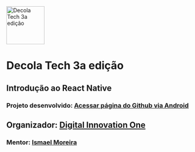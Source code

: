 <img src="https://hermes.digitalinnovation.one/tracks/15866500-f818-4970-b906-66bf07cec97b.png" alt="Decola Tech 3a edição" style="height: 100px; width: 100px">

# Decola Tech 3a edição

## Introdução ao React Native

### Projeto desenvolvido: [Acessar página do Github via Android](https://github.com/J-Barboza/dioRN)


## Organizador: [Digital Innovation One](https://web.dio.me/home)
### Mentor: [Ismael Moreira](https://github.com/ismaelsousa/dioRN)